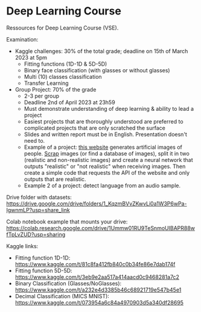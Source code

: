# Deep Learning Course
Ressources for Deep Learning Course (VSE).

Examination:
- Kaggle challenges: 30% of the total grade; deadline on 15th of March 2023 at 5pm
  * Fitting functions (1D-1D & 5D-5D)
  * Binary face classification (with glasses or without glasses)
  * Multi (10) classes classification
  * Transfer Learning
- Group Project: 70% of the grade
  * 2-3 per group
  * Deadline 2nd of April 2023 at 23h59
  * Must demonstrate understanding of deep learning & ability to lead a project
  * Easiest projects that are thoroughly understood are preferred to complicated projects that are only scratched the surface
  * Slides and written report must be in English. Presentation doesn't need to.
  * Example of a project: [this website](https://thispersondoesnotexist.com/) generates artificial images of people. [Scrap](https://github.com/David-Lor/ThisPersonDoesNotExistAPI) images (or find a database of images), split it in two (realistic and non-realistic images) and create a neural network that outputs "realistic" or "not realistic" when receiving images. Then create a simple code that requests the API of the website and only outputs that are realistic.
  * Example 2 of a project: detect language from an audio sample.

Drive folder with datasets:
https://drive.google.com/drive/folders/1_KqzmBVvZKwvLi0a1W3P6wPa-IgwnmLP?usp=share_link

Colab notebook example that mounts your drive:
https://colab.research.google.com/drive/1Ummw01RU9TeSnmoUIBAPR88wfTpLvZUD?usp=sharing

Kaggle links:
- Fitting function 1D-1D: https://www.kaggle.com/t/81c8fa412fb840c0b34fe86e7dab174f
- Fitting function 5D-5D: https://www.kaggle.com/t/3eb9e2aa517a414aacd0c9468281a7c2
- Binary Classification (Glasses/NoGlasses): https://www.kaggle.com/t/a232e4d3385b46c68921719e547b45e1
- Decimal Classification (MICS MNIST): https://www.kaggle.com/t/073954a6c84a4970903d5a340df28695
